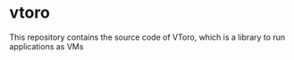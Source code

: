 # vtoro
This repository contains the source code of VToro, which is a library to run applications as VMs
